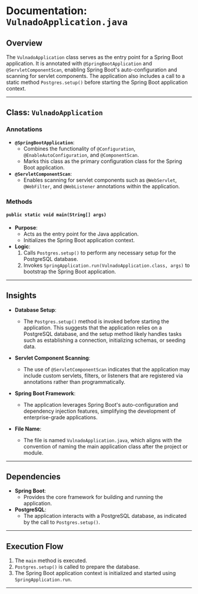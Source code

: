 # Documentation: `VulnadoApplication.java`

## Overview
The `VulnadoApplication` class serves as the entry point for a Spring Boot application. It is annotated with `@SpringBootApplication` and `@ServletComponentScan`, enabling Spring Boot's auto-configuration and scanning for servlet components. The application also includes a call to a static method `Postgres.setup()` before starting the Spring Boot application context.

---

## Class: `VulnadoApplication`

### Annotations
- **`@SpringBootApplication`**: 
  - Combines the functionality of `@Configuration`, `@EnableAutoConfiguration`, and `@ComponentScan`.
  - Marks this class as the primary configuration class for the Spring Boot application.
- **`@ServletComponentScan`**: 
  - Enables scanning for servlet components such as `@WebServlet`, `@WebFilter`, and `@WebListener` annotations within the application.

### Methods
#### `public static void main(String[] args)`
- **Purpose**: 
  - Acts as the entry point for the Java application.
  - Initializes the Spring Boot application context.
- **Logic**:
  1. Calls `Postgres.setup()` to perform any necessary setup for the PostgreSQL database.
  2. Invokes `SpringApplication.run(VulnadoApplication.class, args)` to bootstrap the Spring Boot application.

---

## Insights
- **Database Setup**: 
  - The `Postgres.setup()` method is invoked before starting the application. This suggests that the application relies on a PostgreSQL database, and the setup method likely handles tasks such as establishing a connection, initializing schemas, or seeding data.
  
- **Servlet Component Scanning**: 
  - The use of `@ServletComponentScan` indicates that the application may include custom servlets, filters, or listeners that are registered via annotations rather than programmatically.

- **Spring Boot Framework**: 
  - The application leverages Spring Boot's auto-configuration and dependency injection features, simplifying the development of enterprise-grade applications.

- **File Name**: 
  - The file is named `VulnadoApplication.java`, which aligns with the convention of naming the main application class after the project or module.

---

## Dependencies
- **Spring Boot**: 
  - Provides the core framework for building and running the application.
- **PostgreSQL**: 
  - The application interacts with a PostgreSQL database, as indicated by the call to `Postgres.setup()`.

---

## Execution Flow
1. The `main` method is executed.
2. `Postgres.setup()` is called to prepare the database.
3. The Spring Boot application context is initialized and started using `SpringApplication.run`.

---
